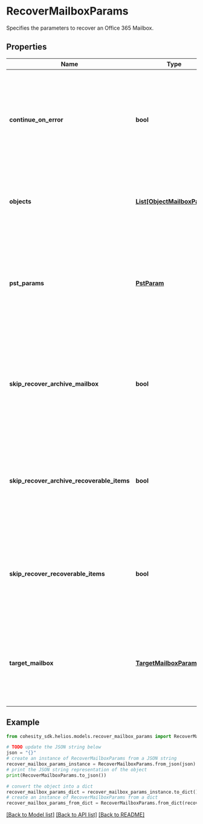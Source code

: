 # RecoverMailboxParams

Specifies the parameters to recover an Office 365 Mailbox.

## Properties

Name | Type | Description | Notes
------------ | ------------- | ------------- | -------------
**continue_on_error** | **bool** | Specifies whether to continue recovering other Mailboxes if one of Mailbox failed to recover. Default value is false. | [optional] 
**objects** | [**List[ObjectMailboxParam]**](ObjectMailboxParam.md) | Specifies a list of Mailbox params associated with the objects to recover. | 
**pst_params** | [**PstParam**](PstParam.md) | Specifies the PST conversion specific parameters. This should always be specified when need to convert selected items to PST. | [optional] 
**skip_recover_archive_mailbox** | **bool** | Specifies whether to skip the recovery of the archive mailbox and/or items present in the archive mailbox. Default value is true | [optional] 
**skip_recover_archive_recoverable_items** | **bool** | Specifies whether to skip the recovery of the Archive Recoverable Items present in the selected snapshot. Default value is true | [optional] 
**skip_recover_recoverable_items** | **bool** | Specifies whether to skip the recovery of the Recoverable Items present in the selected snapshot. Default value is true | [optional] 
**target_mailbox** | [**TargetMailboxParam**](TargetMailboxParam.md) | Specifies the target Mailbox to recover to. If not specified, the objects will be recovered to original location. | [optional] 

## Example

```python
from cohesity_sdk.helios.models.recover_mailbox_params import RecoverMailboxParams

# TODO update the JSON string below
json = "{}"
# create an instance of RecoverMailboxParams from a JSON string
recover_mailbox_params_instance = RecoverMailboxParams.from_json(json)
# print the JSON string representation of the object
print(RecoverMailboxParams.to_json())

# convert the object into a dict
recover_mailbox_params_dict = recover_mailbox_params_instance.to_dict()
# create an instance of RecoverMailboxParams from a dict
recover_mailbox_params_from_dict = RecoverMailboxParams.from_dict(recover_mailbox_params_dict)
```
[[Back to Model list]](../README.md#documentation-for-models) [[Back to API list]](../README.md#documentation-for-api-endpoints) [[Back to README]](../README.md)


